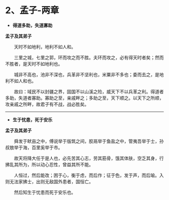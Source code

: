 # 2、孟子-两章

- **得道多助，失道寡助**

**孟子及其弟子**

　　天时不如地利，地利不如人和。

　　三里之城，七里之郭，环而攻之而不胜。夫环而攻之，必有得天时者矣；然而不胜者，是天时不如地利也。

　　城非不高也，池非不深也，兵革非不坚利也，米粟非不多也；委而去之，是地利不如人和也。

　　故曰：域民不以封疆之界，固国不以山溪之险，威天下不以兵革之利。得道者多助，失道者寡助。寡助之至，亲戚畔之；多助之至，天下顺之。以天下之所顺，攻亲戚之所畔，故君子有不战，战必胜矣。

<hr>

- **生于忧患，死于安乐**

**孟子及其弟子**

　　舜发于畎亩之中，傅说举于版筑之间，胶鬲举于鱼盐之中，管夷吾举于士，孙叔敖举于海，百里奚举于市。

　　故天将降大任于是人也，必先苦其心志，劳其筋骨，饿其体肤，空乏其身，行拂乱其所为，所以动心忍性，曾益其所不能。

　　人恒过，然后能改；困于心，衡于虑，而后作；征于色，发于声，而后喻。入则无法家拂士，出则无敌国外患者，国恒亡。

　　然后知生于忧患而死于安乐也。
